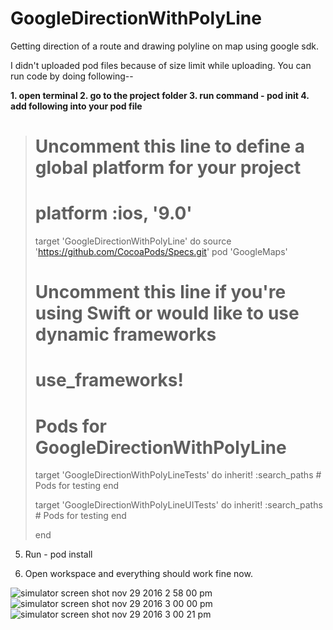 # GoogleDirectionWithPolyLine
Getting direction of a route and drawing polyline on map using google sdk.

I didn't uploaded pod files because of size limit while uploading.
You can run code by doing following--

**1. open terminal
2. go to the project folder
3. run command - pod init
4. add following into your pod file**

> # Uncomment this line to define a global platform for your project
> # platform :ios, '9.0'
> 
> target 'GoogleDirectionWithPolyLine' do
> source 'https://github.com/CocoaPods/Specs.git'
> pod 'GoogleMaps'
>   # Uncomment this line if you're using Swift or would like to use dynamic frameworks
>   # use_frameworks!
> 
>   # Pods for GoogleDirectionWithPolyLine
> 
>   target 'GoogleDirectionWithPolyLineTests' do
>     inherit! :search_paths
>     # Pods for testing
>   end
> 
>   target 'GoogleDirectionWithPolyLineUITests' do
>     inherit! :search_paths
>     # Pods for testing
>   end
> 
> end
> 

5. Run - pod install

6. Open workspace and everything should work fine now.

![simulator screen shot nov 29 2016 2 58 00 pm](https://cloud.githubusercontent.com/assets/16478904/20704282/a51d03a2-b644-11e6-9478-fafcdd40d7c6.png)
![simulator screen shot nov 29 2016 3 00 00 pm](https://cloud.githubusercontent.com/assets/16478904/20704283/a5232520-b644-11e6-90c8-45282f59edd1.png)
![simulator screen shot nov 29 2016 3 00 21 pm](https://cloud.githubusercontent.com/assets/16478904/20704284/a5242736-b644-11e6-840f-750fe8461203.png)

